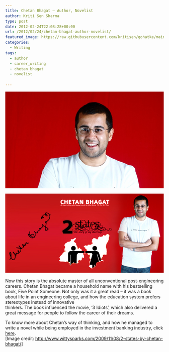 ```yaml
---
title: Chetan Bhagat – Author, Novelist
author: Kriti Sen Sharma
type: post
date: 2012-02-24T22:08:28+00:00
url: /2012/02/24/chetan-bhagat-author-novelist/
featured_image: https://raw.githubusercontent.com/kritisen/gohatke/main/content/images/2012/02/chetan_bhagat_05-e1331427439675.jpg
categories:
  - Writing
tags:
  - author
  - career_writing
  - chetan_bhagat
  - novelist

---
```

![Chetan-Bhagat](https://raw.githubusercontent.com/kritisen/gohatke/main/content/images/2012/02/chetan_bhagat_05-e1331427439675.jpg)

![2-states-Chetan](https://raw.githubusercontent.com/kritisen/gohatke/main/content/images/2011/11/2-States-Chetan-Bhagat.jpg)

Now this story is the absolute master of all unconventional post-engineering careers. Chetan Bhagat became a household name with his bestselling book, Five Point Someone. Not only was it a great read &#8211; it was a book about life in an engineering college, and how the education system prefers stereotypes instead of innovative  
thinkers. The book influenced the movie, &#8216;3 Idiots&#8217;, which also delivered a great message for people to follow the career of their dreams.

To know more about Chetan&#8217;s way of thinking, and how he managed to write a novel while being employed in the investment banking industry, click [here][2].  
[Image credit: http://www.wittysparks.com/2009/11/08/2-states-by-chetan-bhagat/]

 [1]: https://raw.githubusercontent.com/kritisen/gohatke/main/content/images/2011/11/2-States-Chetan-Bhagat.jpg
 [2]: http://gohatke.kreativlabs.com/tag/member_chetan_bhagat/
